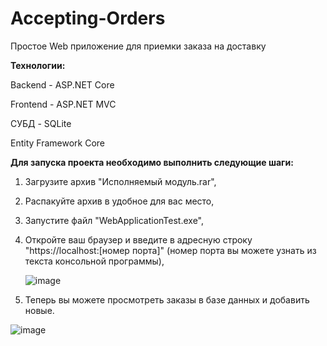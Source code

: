 # Accepting-Orders
Простое Web приложение для приемки заказа на доставку

<b>Технологии:</b>

Backend - ASP.NET Core

Frontend - ASP.NET MVC

СУБД - SQLite

Entity Framework Core


<b>Для запуска проекта необходимо выполнить следующие шаги:</b>
1) Загрузите архив "Исполняемый модуль.rar",
2) Распакуйте архив в удобное для вас место,
3) Запустите файл "WebApplicationTest.exe",
4) Откройте ваш браузер и введите в адресную строку "httрs://localhost:[номер порта]" (номер порта вы можете узнать из текста консольной программы),

    ![image](https://user-images.githubusercontent.com/110388383/184541334-63f66759-209c-4e0a-991d-bed16add27bd.png)
    
5) Теперь вы можете просмотреть заказы в базе данных и добавить новые.

![image](https://user-images.githubusercontent.com/110388383/184541394-7479407f-400a-4204-bc6c-4fc2a1e1f8d1.png)

    
